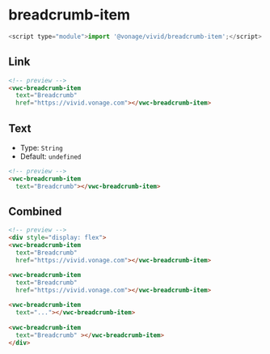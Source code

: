 # breadcrumb-item

```js
<script type="module">import '@vonage/vivid/breadcrumb-item';</script>
```

## Link

```html
<!-- preview -->
<vwc-breadcrumb-item 
  text="Breadcrumb" 
  href="https://vivid.vonage.com"></vwc-breadcrumb-item>
```

## Text

- Type: `String`
- Default: `undefined`

```html
<!-- preview -->
<vwc-breadcrumb-item 
  text="Breadcrumb"></vwc-breadcrumb-item>
```

## Combined

```html
<!-- preview -->
<div style="display: flex">
<vwc-breadcrumb-item 
  text="Breadcrumb" 
  href="https://vivid.vonage.com"></vwc-breadcrumb-item>

<vwc-breadcrumb-item 
  text="Breadcrumb" 
  href="https://vivid.vonage.com"></vwc-breadcrumb-item>
  
<vwc-breadcrumb-item 
  text="..."></vwc-breadcrumb-item>
  
<vwc-breadcrumb-item 
  text="Breadcrumb" ></vwc-breadcrumb-item>
</div>
```
